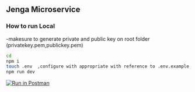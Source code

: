 ## Jenga Microservice

### How to run Local

-makesure to generate private and public key on root folder (privatekey.pem,publickey.pem)

```sh
cd
npm i
touch .env  ,configure with appropriate with reference to .env.example
npm run dev
```

[![Run in Postman](https://run.pstmn.io/button.svg)](https://app.getpostman.com/join-team?invite_code=edfd665f474f383ee545a161c1485a99&target_code=12291a4f448a2e2fd97751a7c36299f9)
